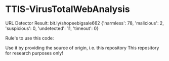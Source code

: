 # TTIS-VirusTotalWebAnalysis
URL Detector Result:
bit.ly/shopeebigsale662
{'harmless': 78, 'malicious': 2, 'suspicious': 0, 'undetected': 11, 'timeout': 0}


Rule's to use this code:

Use it by providing the source of origin, i.e. this repository
This repository for research purposes only!
